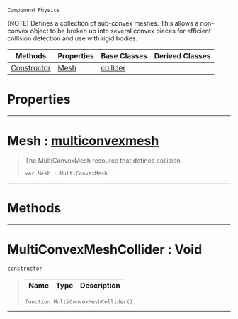  `Component` `Physics`



(NOTE) Defines a collection of sub-convex meshes. This allows a non-convex object to be broken up into several convex pieces for efficient collision detection and use with rigid bodies.

|Methods|Properties|Base Classes|Derived Classes|
|---|---|---|---|
|[ Constructor](https://github.com/ArendDanielek/ZeroDocsTest/blob/master/code_reference/class_reference/multiconvexmeshcollider.markdown#multiconvexmeshcollider)|[ Mesh](https://github.com/ArendDanielek/ZeroDocsTest/blob/master/code_reference/class_reference/multiconvexmeshcollider.markdown#mesh-zero-engine-documen)|[collider](https://github.com/ArendDanielek/ZeroDocsTest/blob/master/code_reference/class_reference/collider.markdown)| |


 #  Properties


---  
 #  Mesh : [multiconvexmesh](https://github.com/ArendDanielek/ZeroDocsTest/blob/master/code_reference/class_reference/multiconvexmesh.markdown)

> The MultiConvexMesh resource that defines collision.
> ``` lang=cpp, name=Zilch
> var Mesh : MultiConvexMesh


---  
 #  Methods


---  
 #  MultiConvexMeshCollider : Void

 `constructor`

> 
> |Name|Type|Description|
> |---|---|---|
> ``` lang=cpp, name=Zilch
> function MultiConvexMeshCollider()
> ``` 


---  
 
  
  
  
  
  
  
  

 